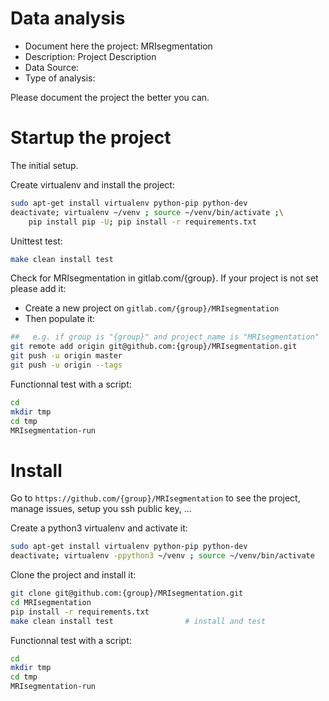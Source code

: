 # Data analysis
- Document here the project: MRIsegmentation
- Description: Project Description
- Data Source:
- Type of analysis:

Please document the project the better you can.

# Startup the project

The initial setup.

Create virtualenv and install the project:
```bash
sudo apt-get install virtualenv python-pip python-dev
deactivate; virtualenv ~/venv ; source ~/venv/bin/activate ;\
    pip install pip -U; pip install -r requirements.txt
```

Unittest test:
```bash
make clean install test
```

Check for MRIsegmentation in gitlab.com/{group}.
If your project is not set please add it:

- Create a new project on `gitlab.com/{group}/MRIsegmentation`
- Then populate it:

```bash
##   e.g. if group is "{group}" and project_name is "MRIsegmentation"
git remote add origin git@github.com:{group}/MRIsegmentation.git
git push -u origin master
git push -u origin --tags
```

Functionnal test with a script:

```bash
cd
mkdir tmp
cd tmp
MRIsegmentation-run
```

# Install

Go to `https://github.com/{group}/MRIsegmentation` to see the project, manage issues,
setup you ssh public key, ...

Create a python3 virtualenv and activate it:

```bash
sudo apt-get install virtualenv python-pip python-dev
deactivate; virtualenv -ppython3 ~/venv ; source ~/venv/bin/activate
```

Clone the project and install it:

```bash
git clone git@github.com:{group}/MRIsegmentation.git
cd MRIsegmentation
pip install -r requirements.txt
make clean install test                # install and test
```
Functionnal test with a script:

```bash
cd
mkdir tmp
cd tmp
MRIsegmentation-run
```
